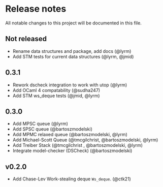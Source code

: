 # Release notes

All notable changes to this project will be documented in this file.

## Not released

- Rename data structures and package, add docs (@lyrm)
- Add STM tests for current data structures (@lyrm, @jmid)

## 0.3.1

- Rework dscheck integration to work with utop (@lyrm)
- Add OCaml 4 compatability (@sudha247)
- Add STM ws_deque tests (@jmid, @lyrm)

## 0.3.0

- Add MPSC queue (@lyrm)
- Add SPSC queue (@bartoszmodelski)
- Add MPMC relaxed queue (@bartoszmodelski, @lyrm)
- Add Michael-Scott Queue (@tmcgilchrist, @bartoszmodelski, @lyrm)
- Add Treiber Stack (@tmcgilchrist , @bartoszmodelski, @lyrm)
- Integrate model-checker (DSCheck) (@bartoszmodelski)

## v0.2.0

- Add Chase-Lev Work-stealing deque `Ws_deque`. (@ctk21)
